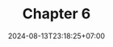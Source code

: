 ---
weight: 1400
title: "Chapter 6"
description: "A Tour of Rust - GoF Design Patterns"
icon: "article"
date: "2024-08-13T23:18:25+07:00"
lastmod: "2024-08-13T23:18:25+07:00"
draft: false
toc: true
---
